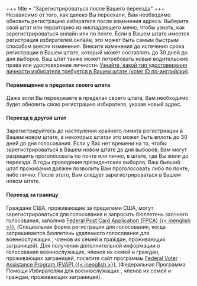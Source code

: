 +++
title = "Зарегистрироваться после Вашего переезда"
+++
Независимо от того, как далеко Вы переехали, Вам необходимо обновить регистрацию избирателя после изменения адреса. Выберите свой штат или территорию из ниспадающего меню, чтобы узнать, как зарегистрироваться онлайн или по почте. Если в Вашем штате имеется регистрация избирателей онлайн, это может быть самым быстрым способом внести изменения. Внесите изменения до истечения срока регистрации в Вашем штате, который может составлять до 30 дней до дня выборов. Ваш штат также может потребовать новые водительские права или удостоверение личности. [Узнайте, какой тип удостоверения личности избирателя требуется в Вашем штате (voter ID по-английски)](https://www.ncsl.org/elections-and-campaigns/voter-id#Laws%20in%20Effect).

#### Перемещение в пределах своего штата
Даже если Вы переезжаете в пределах своего штата, Вам необходимо будет обновить свою регистрацию избирателя, указав новый адрес.

#### Переезд в другой штат
Зарегистрируйтесь до настпуления  крайнего лимита регистриации в Вашем новом штате, в некоторых штатах это может быть вплоть до 30 дней до дня голосования. Если у Вас нет времени на то, чтобы зарегистрироваться в Вашем новом штате до дня выборов, Вам могут разрешить проголосовать по почте или лично, в штате, где Вы жили до переезда. В годы проведения президентских выборов, Ваш бывший штат проживания должен позволить Вам проголосовать либо по почте, либо лично. После этого, Вам следует зарегистрироваться в Вашем новом штате. 

#### Переезд за границу
Граждане США, проживающие за пределами США, могут зарегистрироваться для голосования и запросить бюллетень заочного голосования, заполнив [Federal Post Card Application (FPCA) {{< inenglish >}}](https://www.fvap.gov/eo/overview/materials/forms), (Специальная форма регистрации для голосования, когда запрашивается бюллетень удаленного голосования для военнослужащих , членов их семей и граждан, проживающих заграницей). Для получения дополнительной информации о голосовании военнослужащих, членов их семей и граждан, проживающих заграницей, посетите сайт программы [Federal Voter Assistance Program (FVAP) {{< inenglish >}}](https://www.fvap.gov/), (Федеральная Программа Помощи Избирателям для военнослужащих , членов их семей и граждан, проживающих заграницей).
